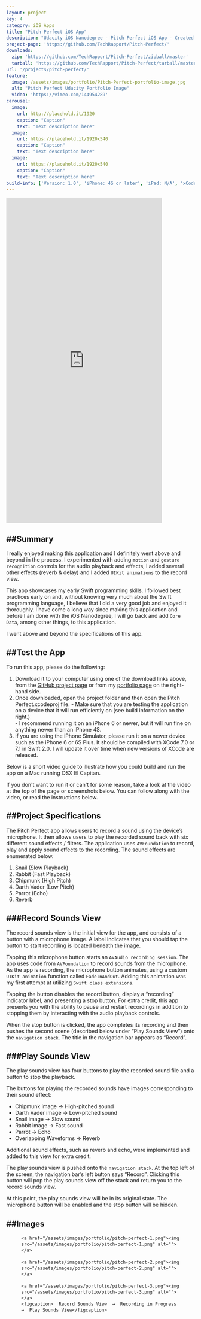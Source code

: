 ```yaml
---
layout: project
key: 4
category: iOS Apps
title: "Pitch Perfect iOS App"
description: "Udacity iOS Nanodegree - Pitch Perfect iOS App - Created in Swift 2.0 using XCode for iOS 9, AVFoundation"
project-page: 'https://github.com/TechRapport/Pitch-Perfect/'
downloads: 
  zip: 'https://github.com/TechRapport/Pitch-Perfect/zipball/master'
  tarball: 'https://github.com/TechRapport/Pitch-Perfect/tarball/master'
url: '/projects/pitch-perfect/'
feature: 
  image: /assets/images/portfolio/Pitch-Perfect-portfolio-image.jpg
  alt: "Pitch Perfect Udacity Portfolio Image"
  video: 'https://vimeo.com/144954289'
carousel:
  image:
    url: http://placehold.it/1920
    caption: "Caption"
    text: "Text description here"
  image:
    url: https://placehold.it/1920x540
    caption: "Caption"
    text: "Text description here"
  image:
    url: https://placehold.it/1920x540
    caption: "Caption"
    text: "Text description here"
build-info: ['Version: 1.0', 'iPhone: 4S or later', 'iPad: N/A', 'xCode: Version 7.1', 'iOS: 9.0', 'Swift: 2.0']
---
```



<iframe src="https://appetize.io/embed/cet3v1b7a4ct6m6hcdne9gkkt0?device=iphone6&scale=100&autoplay=true&orientation=portrait&deviceColor=black" width="416px" height="870px" align="center" frameborder="0" scrolling="no"></iframe>


##__Summary__
---
I really enjoyed making this application and I definitely went above and beyond in the process. I experimented with adding `motion` and `gesture recognition` controls for the audio playback and effects, I added several other effects (reverb & delay) and I added `UIKit animations` to the record view.

This app showcases my early Swift programming skills.  I followed best practices early on and, without knowing very much about the Swift programming language, I believe that I did a very good job and enjoyed it thoroughly.  I have come a long way since making this application and before I am done with the iOS Nanodegree, I will go back and add `Core Data`, among other things, to this application.

I went above and beyond the specifications of this app.

##__Test the App__
---
To run this app, please do the following:

 1.  Download it to your computer using one of the download links above, from the [GitHub project page]({{page.project-page}}) or from my [portfolio page]({{site.url}}{{page.url}}) on the right-hand side.  
 2.  Once downloaded, open the project folder and then open the Pitch Perfect.xcodeproj file.
    - Make sure that you are testing the application on a device that it will run efficiently on (see build information on the right.)  
    - I recommend running it on an iPhone 6 or newer, but it will run fine on anything newer than an iPhone 4S.
 3.  If you are using the iPhone Simulator, please run it on a newer device such as the iPhone 6 or 6S Plus.  It should be compiled with XCode 7.0 or 7.1 in Swift 2.0.  I will update it over time when new versions of XCode are released.

Below is a short video guide to illustrate how you could build and run the app on a Mac running OSX El Capitan.

If you don't want to run it or can't for some reason, take a look at the video at the top of the page or screenshots below.  You can follow along with the video, or read the instructions below.

##__Project Specifications__
---
The Pitch Perfect app allows users to record a sound using the device’s microphone. It then allows users to play the recorded sound back with six different sound effects / filters.  The application uses `AVFoundation` to record, play and apply sound effects to the recording.  The sound effects are enumerated below.
1. Snail (Slow Playback)
2. Rabbit (Fast Playback)
3. Chipmunk (High Pitch)
4. Darth Vader (Low Pitch)
5. Parrot (Echo)
6. Reverb

###__Record Sounds View__
---
The record sounds view is the initial view for the app, and consists of a button with a microphone image. A label indicates that you should tap the button to start recording is located beneath the image.

Tapping this microphone button starts an `AVAudio recording session`. The app uses code from `AVFoundation` to record sounds from the microphone.  As the app is recording, the microphone button animates, using a custom `UIKit animation` function called `FadeInAndOut`.  Adding this animation was my first attempt at utilizing `Swift class extensions`.

Tapping the button disables the record button, display a “recording” indicator label, and presenting a stop button. For extra credit, this app presents you with the ability to pause and restart recordings in addition to stopping them by interacting with the audio playback controls.

When the stop button is clicked, the app completes its recording and then pushes the second scene (described below under “Play Sounds View”) onto the `navigation stack`.
The title in the navigation bar appears as “Record”.

###__Play Sounds View__
---
The play sounds view has four buttons to play the recorded sound file and a button to stop the playback.

The buttons for playing the recorded sounds have images corresponding to their sound effect:

-  Chipmunk image → High-pitched sound
-  Darth Vader image →  Low-pitched sound
-  Snail image → Slow sound
-  Rabbit image → Fast sound
-  Parrot → Echo
-  Overlapping Waveforms → Reverb

Additional sound effects, such as reverb and echo, were implemented and added to this view for extra credit.

The play sounds view is pushed onto the `navigation stack`. At the top left of the screen, the navigation bar’s left button says “Record”. Clicking this button will pop the play sounds view off the stack and return you to the record sounds view.

At this point, the play sounds view will be in its original state. The microphone button will be enabled and the stop button will be hidden.

##__Images__
---
<figure class="third center">

	<a href="/assets/images/portfolio/pitch-perfect-1.png"><img src="/assets/images/portfolio/pitch-perfect-1.png" alt=""></a>

	<a href="/assets/images/portfolio/pitch-perfect-2.png"><img src="/assets/images/portfolio/pitch-perfect-2.png" alt=""></a>
   
	<a href="/assets/images/portfolio/pitch-perfect-3.png"><img src="/assets/images/portfolio/pitch-perfect-3.png" alt=""></a>
	<figcaption>  Record Sounds View  →  Recording in Progress  →  Play Sounds View</figcaption>
</figure>